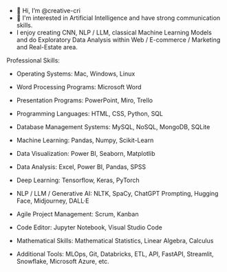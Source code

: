 - 👋 Hi, I’m @creative-cri
- 👀 I'm interested in Artificial Intelligence and have strong communication skills. 
- I enjoy creating CNN, NLP / LLM, classical Machine Learning Models and do Exploratory Data Analysis within Web / E-commerce / Marketing and Real-Estate area. 

Professional Skills: 

- Operating Systems: Mac, Windows, Linux

- Word Processing Programs: Microsoft Word

- Presentation Programs: PowerPoint, Miro, Trello

- Programming Languages: HTML, CSS, Python, SQL

- Database Management Systems: MySQL, NoSQL, MongoDB, SQLite

- Machine Learning: Pandas, Numpy, Scikit-Learn

- Data Visualization: Power BI, Seaborn, Matplotlib

- Data Analysis: Excel, Power BI, Pandas, SPSS

- Deep Learning: Tensorflow, Keras, PyTorch

- NLP / LLM / Generative AI: NLTK, SpaCy, ChatGPT Prompting, Hugging Face, Midjourney, DALL·E

- Agile Project Management: Scrum, Kanban

- Code Editor: Jupyter Notebook, Visual Studio Code

- Mathematical Skills: Mathematical Statistics, Linear Algebra, Calculus

- Additional Tools: MLOps, Git, Databricks, ETL, API, FastAPI, Streamlit, Snowflake, Microsoft Azure, etc.

<!---
creative-cri/creative-cri is a ✨ special ✨ repository because its `README.md` (this file) appears on your GitHub profile.
You can click the Preview link to take a look at your changes.
--->

